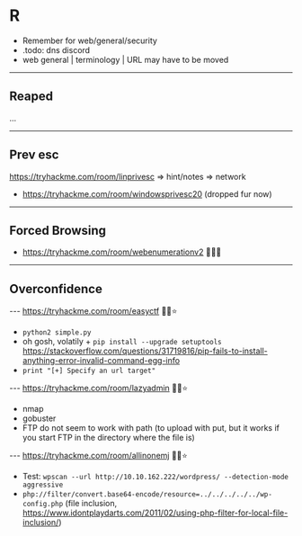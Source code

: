 # R

* Remember for web/general/security
* .todo: dns discord
* web general | terminology | URL may have to be moved

<hr>

## Reaped

...

<hr>

## Prev esc

https://tryhackme.com/room/linprivesc
=> hint/notes
=> network

* https://tryhackme.com/room/windowsprivesc20 (dropped fur now)

<hr>

## Forced Browsing

* https://tryhackme.com/room/webenumerationv2 🐍🐍🐍

<hr>

## Overconfidence

--- https://tryhackme.com/room/easyctf 🐍🐍⭐

* `python2 simple.py`
* oh gosh, volatily + `pip install --upgrade setuptools` https://stackoverflow.com/questions/31719816/pip-fails-to-install-anything-error-invalid-command-egg-info
* `print "[+] Specify an url target"`

--- https://tryhackme.com/room/lazyadmin 🐍🐍⭐

* nmap
* gobuster
* FTP do not seem to work with path (to upload with put, but it works if you start FTP in the directory where the file is)

--- https://tryhackme.com/room/allinonemj 🐍🐍⭐

* Test: `wpscan --url http://10.10.162.222/wordpress/ --detection-mode aggressive`
* `php://filter/convert.base64-encode/resource=../../../../../wp-config.php` (file inclusion, https://www.idontplaydarts.com/2011/02/using-php-filter-for-local-file-inclusion/)